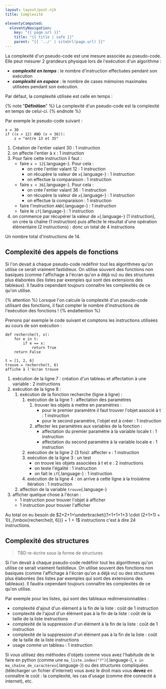 ```yaml
---
layout: layout/post.njk
title: Complexité

eleventyComputed:
  eleventyNavigation:
    key: "{{ page.url }}"
    title: "{{ title | safe }}"
    parent: "{{ '../' | siteUrl(page.url) }}"
---
```


La complexité d'un pseudo-code est une mesure associée au pseudo-code. Elle peut mesurer 2 grandeurs physique lors de l'exécution d'un algorithme :

- **_complexité en temps_** : le nombre d'instruction effectuées pendant son exécution
- **_complexité en espace_** : le nombre de cases mémoires maximales utilisées pendant son exécution.

Par défaut, la complexité utilisée est celle en temps :

{% note "**Définition**" %}
La complexité d'un pseudo-code est la complexité en temps de celui-ci.
{% endnote %}

Par exemple le pseudo-code suivant :

```text#
x = 30
if ((x > 12) AND (x < 36)):
    z = "entre 13 et 35"
```

1. Création de l'entier valant 30 : 1 instruction
2. on affecte l'entier à x : 1 instruction
3. Pour faire cette instruction il faut :
   - faire `x > 12`{.language-}. Pour cela :
     - on crée l'entier valant 12 : 1 instruction
     - on récupère la valeur de `x`{.language-} : 1 instruction
     - on effectue la comparaison : 1 instruction
   - faire `x < 36`{.language-}. Pour cela :
     - on crée l'entier valant 36 : 1 instruction
     - on récupère la valeur de `x`{.language-} : 1 instruction
     - on effectue la comparaison : 1 instruction
   - faire l'instruction `AND`{.language-} : 1 instruction
   - faire le `if`{.language-} : 1 instruction
4. on commence par récupérer la valeur de `x`{.language-} (1 instruction), on crée la chaîne (1 instruction) puis affecte le résultat d'une opération élémentaire (2 instructions) : donc un total de 4 instructions

Un nombre total d'instructions de 14.

## Complexité des appels de fonctions

Si l'on devait à chaque pseudo-code redéfinir tout les algorithmes qu'on utilise ce serait vraiment fastidieux. On utilise souvent des fonctions non basiques (comme l'affichage à l'écran qu'on a déjà vu) ou des structures plus élaborées (les listes par exemples qui sont des extensions des tableaux). Il faudra cependant toujours connaître les complexités de ce qu'on utilise.

{% attention %}
Lorsque l'on calcule la complexité d'un pseudo-code utilisant des fonctions, il faut compter le nombre d'instructions de l'exécution des fonctions !
{% endattention %}

Prenons par exemple le code suivant et comptons les instructions utilisées au cours de son exécution :

```python#
def recherche(t, x):
    for e in t:
        if e == x:
            return True
    return False

t = [1, 2, 6]
trouve = recherche(t, 6)
affiche à l'écran trouve
```

1. exécution de la ligne 7 : création d'un tableau et affectation à une variable : 2 instructions
2. exécution de la ligne 8 :
   1. exécution de la fonction recherche (ligne à ligne) :
      1. exécution de la ligne 1 : affectation des paramètres
         1. trouver les objets à mettre en paramètres :
            - pour le premier paramètre il faut trouver l'objet associé à t : 1 instruction
            - pour le second paramètre, l'objet est à créer : 1 instruction
         2. affecter les paramètres aux variables de la fonction :
            - affectation du premier paramètre à la variable locale t : 1 instruction
            - affectation du second paramètre à la variable locale e : 1 instruction
      2. exécution de la ligne 2 (3 fois): affecter `e` : 1 instruction
      3. exécution de la ligne 3 : un test
         - on trouve les objets associées à t et e : 2 instructions
         - on teste l'égalité : 1 instruction
         - on fait le `if`{.language-} : 1 instruction
      4. exécution de la ligne 4 : on arrive à cette ligne à la troisième itération : 1 instruction
   2. affection de la variable `trouve`{.language-}
3. afficher quelque chose à l'écran :
   - 1 instruction pour trouver l'objet à afficher
   - 1 instruction pour trouver l'afficher

Au total on eu besoin de $2+2+1+\underbracket{(1+1+1+1+3 \cdot (2+1+1) + 1)}_{\mbox{recherche(t, 6)}} + 1 + 1$
instructions c'est à dire $24$ instructions.

## Complexité des structures

> TBD re-écrire sous la forme de structures
> 
Si l'on devait à chaque pseudo-code redéfinir tout les algorithmes qu'on utilise ce serait vraiment fastidieux. On utilise souvent des fonctions non basiques (comme l'affichage à l'écran qu'on a déjà vu) ou des structures plus élaborées (les listes par exemples qui sont des extensions des tableaux). Il faudra cependant toujours connaître les complexités de ce qu'on utilise.

Par exemple pour les listes, qui sont des tableaux redimensionnables :

- complexité d'ajout d'un élément à la fin de la liste : coût de 1 instruction
- complexité de l'ajout d'un élément pas à la fin de la liste : coût de la taille de la liste instructions
- complexité de la suppression d'un élément à la fin de la liste : coût de 1 instruction
- complexité de la suppression d'un élément pas à la fin de la liste : coût de la taille de la liste instructions
- usage comme un tableau : 1 instruction

Si vous utilisez des méthodes d'objets comme vous avez l'habitude de le faire en python (comme une `ma_liste.index("?")`{.language-}, `x in ma_chaîne_de_caractères`{.language-}) ou des structures compliquées (télécharger un fichier d'internet) vous avez le droit mais vous **devez** en connaître le coût : la complexité, les cas d'usage (comme être connecté à internet), etc.
